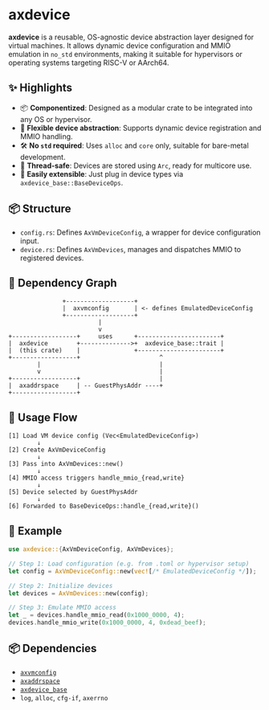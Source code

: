 # axdevice

**axdevice** is a reusable, OS-agnostic device abstraction layer designed for virtual machines. It allows dynamic device configuration and MMIO emulation in `no_std` environments, making it suitable for hypervisors or operating systems targeting RISC-V or AArch64.

## ✨ Highlights

- 📦 **Componentized**: Designed as a modular crate to be integrated into any OS or hypervisor.
- 🧩 **Flexible device abstraction**: Supports dynamic device registration and MMIO handling.
- 🛠️ **No `std` required**: Uses `alloc` and `core` only, suitable for bare-metal development.
- 🧵 **Thread-safe**: Devices are stored using `Arc`, ready for multicore use.
- 🧱 **Easily extensible**: Just plug in device types via `axdevice_base::BaseDeviceOps`.

## 📦 Structure

- `config.rs`: Defines `AxVmDeviceConfig`, a wrapper for device configuration input.
- `device.rs`: Defines `AxVmDevices`, manages and dispatches MMIO to registered devices.

## 📐 Dependency Graph

```text
               +-------------------+
               |  axvmconfig       | <- defines EmulatedDeviceConfig
               +-------------------+
                         |
                         v
+------------------+     uses      +-----------------------+
|  axdevice        +-------------->+  axdevice_base::trait |
|  (this crate)    |               +-----------------------+
+------------------+                      ^
        |                                 |
        v                                 |
+------------------+                      |
|  axaddrspace     | -- GuestPhysAddr ----+
+------------------+
```

## 🔁 Usage Flow

```text
[1] Load VM device config (Vec<EmulatedDeviceConfig>)
        ↓
[2] Create AxVmDeviceConfig
        ↓
[3] Pass into AxVmDevices::new()
        ↓
[4] MMIO access triggers handle_mmio_{read,write}
        ↓
[5] Device selected by GuestPhysAddr
        ↓
[6] Forwarded to BaseDeviceOps::handle_{read,write}()
```

## 🚀 Example

```rust
use axdevice::{AxVmDeviceConfig, AxVmDevices};

// Step 1: Load configuration (e.g. from .toml or hypervisor setup)
let config = AxVmDeviceConfig::new(vec![/* EmulatedDeviceConfig */]);

// Step 2: Initialize devices
let devices = AxVmDevices::new(config);

// Step 3: Emulate MMIO access
let _ = devices.handle_mmio_read(0x1000_0000, 4);
devices.handle_mmio_write(0x1000_0000, 4, 0xdead_beef);
```

## 📦 Dependencies

- [`axvmconfig`](https://github.com/arceos-hypervisor/axvmconfig.git)
- [`axaddrspace`](https://github.com/arceos-hypervisor/axaddrspace.git)
- [`axdevice_base`](https://github.com/arceos-hypervisor/axdevice_crates.git)
- `log`, `alloc`, `cfg-if`, `axerrno`